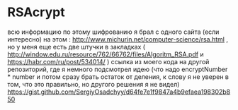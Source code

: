 # RSAcrypt
всю информацию по этому шифрованию я брал с одного сайта (если интересно) на этом : http://www.michurin.net/computer-science/rsa.html , но у 
меня еще есть две штучки в закладках ( http://window.edu.ru/resource/762/66762/files/Algoritm_RSA.pdf и https://habr.com/ru/post/534014/ )
ссылка из моего кода на другой репозиторий, где я немного подсмотрел идею (что надо encryptNumber * number и потом сразу брать остаток от деления, к слову я не уверен в том, что 
это правильно, но другого решения я не видел) https://gist.github.com/SergiyOsadchyy/d64fe7e1f9847a4b9efaea198302b850
